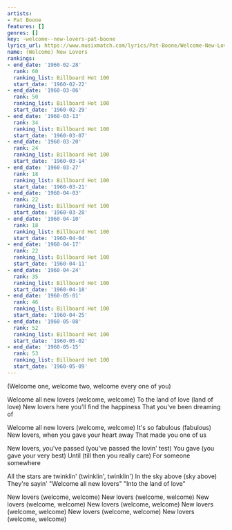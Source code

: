 ```yaml
---
artists:
- Pat Boone
features: []
genres: []
key: -welcome--new-lovers-pat-boone
lyrics_url: https://www.musixmatch.com/lyrics/Pat-Boone/Welcome-New-Lovers
name: (Welcome) New Lovers
rankings:
- end_date: '1960-02-28'
  rank: 60
  ranking_list: Billboard Hot 100
  start_date: '1960-02-22'
- end_date: '1960-03-06'
  rank: 50
  ranking_list: Billboard Hot 100
  start_date: '1960-02-29'
- end_date: '1960-03-13'
  rank: 34
  ranking_list: Billboard Hot 100
  start_date: '1960-03-07'
- end_date: '1960-03-20'
  rank: 24
  ranking_list: Billboard Hot 100
  start_date: '1960-03-14'
- end_date: '1960-03-27'
  rank: 18
  ranking_list: Billboard Hot 100
  start_date: '1960-03-21'
- end_date: '1960-04-03'
  rank: 22
  ranking_list: Billboard Hot 100
  start_date: '1960-03-28'
- end_date: '1960-04-10'
  rank: 18
  ranking_list: Billboard Hot 100
  start_date: '1960-04-04'
- end_date: '1960-04-17'
  rank: 22
  ranking_list: Billboard Hot 100
  start_date: '1960-04-11'
- end_date: '1960-04-24'
  rank: 35
  ranking_list: Billboard Hot 100
  start_date: '1960-04-18'
- end_date: '1960-05-01'
  rank: 46
  ranking_list: Billboard Hot 100
  start_date: '1960-04-25'
- end_date: '1960-05-08'
  rank: 52
  ranking_list: Billboard Hot 100
  start_date: '1960-05-02'
- end_date: '1960-05-15'
  rank: 53
  ranking_list: Billboard Hot 100
  start_date: '1960-05-09'
---
```

(Welcome one, welcome two, welcome every one of you)

Welcome all new lovers (welcome, welcome)
To the land of love (land of love)
New lovers here you'll find the happiness
That you've been dreaming of

Welcome all new lovers (welcome, welcome)
It's so fabulous (fabulous)
New lovers, when you gave your heart away
That made you one of us

New lovers, you've passed (you've passed the lovin' test)
You gave (you gave your very best)
Until (till then you really care)
For someone somewhere

All the stars are twinklin' (twinklin', twinklin')
In the sky above (sky above)
They're sayin' "Welcome all new lovers"
"Into the land of love"

New lovers (welcome, welcome)
New lovers (welcome, welcome)
New lovers (welcome, welcome)
New lovers (welcome, welcome)
New lovers (welcome, welcome)
New lovers (welcome, welcome)
New lovers (welcome, welcome)
